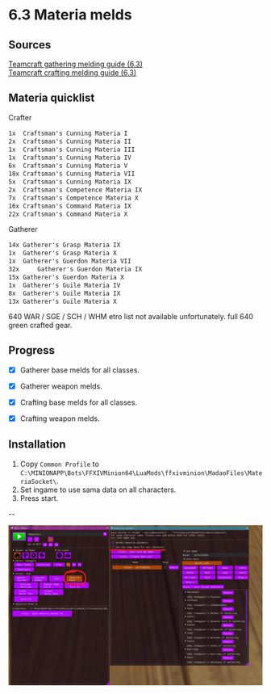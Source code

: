 # 6.3 Materia melds

## Sources
[Teamcraft gathering melding guide (6.3)](https://guides.ffxivteamcraft.com/guide/gathering-melding-guide)  
[Teamcraft crafting melding guide (6.3)](https://guides.ffxivteamcraft.com/guide/crafting-melding-guide)  





## Materia quicklist
Crafter
```
1x	Craftsman's Cunning Materia I
2x	Craftsman's Cunning Materia II
1x	Craftsman's Cunning Materia III
1x	Craftsman's Cunning Materia IV
6x	Craftsman's Cunning Materia V
18x	Craftsman's Cunning Materia VII 
5x 	Craftsman's Cunning Materia IX 
2x	Craftsman's Competence Materia IX
7x	Craftsman's Competence Materia X
16x	Craftsman's Command Materia IX
22x	Craftsman's Command Materia X
```

Gatherer
```
14x	Gatherer's Grasp Materia IX
1x	Gatherer's Grasp Materia X
1x	Gatherer's Guerdon Materia VII
32x 	Gatherer's Guerdon Materia IX
15x	Gatherer's Guerdon Materia X
1x	Gatherer's Guile Materia IV
8x	Gatherer's Guile Materia IX
13x	Gatherer's Guile Materia X
```

640 WAR / SGE / SCH / WHM etro list not available unfortunately.
full 640 green crafted gear.

## Progress
- [x] Gatherer base melds for all classes.
- [x] Gatherer weapon melds.
- [x] Crafting base melds for all classes.
- [x] Crafting weapon melds.



## Installation
1. Copy `Common Profile` to `C:\MINIONAPP\Bots\FFXIVMinion64\LuaMods\ffxivminion\MadaoFiles\MateriaSocket\`.
2. Set ingame to use sama data on all characters.
3. Press start.


--

![materimeld.png](../../../images/materiameld.png)
